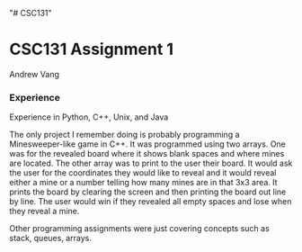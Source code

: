 "# CSC131" 
# CSC131 Assignment 1

Andrew Vang

### Experience
Experience in Python, C++, Unix, and Java

The only project I remember doing is probably programming a Minesweeper-like game in C++.
It was programmed using two arrays. One was for the revealed board where it shows blank spaces and where mines are located.
The other array was to print to the user their board. It would ask the user for the coordinates they would like to reveal and it would reveal either a mine or a number telling how many mines are in that 3x3 area. It prints the board by clearing the screen and then printing the board out line by line. The user would win if they revealed all empty spaces and lose when they reveal a mine.

Other programming assignments were just covering concepts such as stack, queues, arrays.
